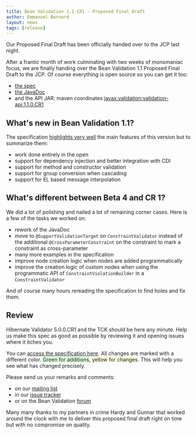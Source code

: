 ```yaml
---
title: Bean Validation 1.1 CR1 - Proposed Final Draft
author: Emmanuel Bernard
layout: news
tags: [release]
---
```

Our Proposed Final Draft has been officially handed over to the JCP last night.

After a frantic month of work culminating with two weeks of monomaniac focus, we
are finally handing over the Bean Validation 1.1 Proposed Final Draft to the
JCP. Of course everything is open source so you can get it too:

- [the spec][spec]
- [the JavaDoc][javadoc]
- and the API JAR: maven coordinates [javax.validation:validation-api:1.1.0.CR1][maven]

## What's new in Bean Validation 1.1?

The specification
[highlights very well](http://beanvalidation.org/1.1/spec/1.1.0.cr1/#whatsnew)
the main features of this version but to summarize them:

- work done entirely in the open
- support for dependency injection and better integration with CDI
- support for method and constructor validation
- support for group conversion when cascading
- support for EL based message interpolation

## What's different between Beta 4 and CR 1?

We did a lot of polishing and nailed a lot of remaining corner cases. Here is a
few of the tasks we worked on:

- rework of the JavaDoc
- move to `@SupportValidationTarget` on `ConstraintValidator` instead of the
  additional `@CrossParameterConstraint` on the constraint to mark a constraint
  as cross-parameter
- many more examples in the specification
- improve node creation logic when nodes are added programmatically
- improve the creation logic of custom nodes when using the programmatic API of
  `ConstraintViolationBuilder` in a `ConstraintValidator`

And of course many hours rereading the specification to find holes and fix them.

## Review

Hibernate Validator 5.0.0.CR1 and the TCK should be here any minute. Help us
make this spec as good as possible by reviewing it and opening issues where it
itches you.

You can [access the specification here][spec].
All changes are marked with a different
color. <span style="background-color:#DDFFDD;">Green for additions</span>, 
<span style="background-color:#FFFFDD;">yellow for changes</span>.
This will help you see what has changed precisely.

Please send us your remarks and comments:

- on our [mailing list][mailing list]
- in our [issue tracker][issues]
- or on the Bean Validation [forum][forum]

Many many thanks to my partners in crime Hardy and Gunnar that worked around the
clock with me to deliver this proposed final draft right on time but with no
compromise on quality.

[contribute]: /contribute/
[spec]: /1.1/spec/1.1.0.cr1/?utm_source=blog&utm_medium=web&utm_content=spec&utm_campaign=1_1_cr1
[javadoc]: http://docs.jboss.org/hibernate/beanvalidation/spec/1.1/api/
[maven]: https://repository.jboss.org/nexus/content/groups/public-jboss/javax/validation/validation-api/1.1.0.CR1/
[issues]: /issues
[forum]: https://discourse.hibernate.org/c/bean-validation
[mailing list]: https://lists.jboss.org/mailman/listinfo/beanvalidation-dev
